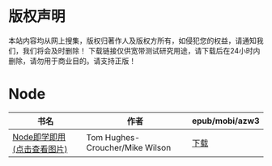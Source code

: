 # 版权声明

本站内容均从网上搜集，版权归著作人及版权方所有，如侵犯您的权益，请通知我们，我们将会及时删除！ 下载链接仅供宽带测试研究用途，请下载后在24小时内删除，请勿用于商业目的。请支持正版！

# Node

| 书名 | 作者 | epub/mobi/azw3 |
| --- | --- | --- |
| [Node即学即用 (点击查看图片)](https://www.dushupai.com/attachment/2024/06/03/0ebc07e20480383f.jpg) | Tom Hughes-Croucher/Mike Wilson | [下载](https://url89.ctfile.com/f/31084289-1357019341-c051bb?p=8866) |
